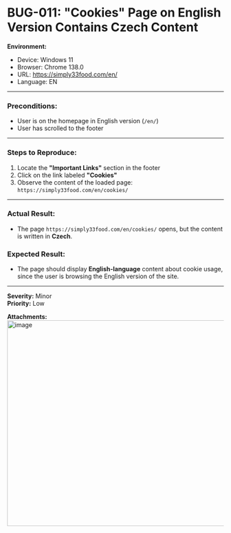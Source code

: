 # BUG-011: "Cookies" Page on English Version Contains Czech Content

**Environment:**
- Device: Windows 11  
- Browser: Chrome 138.0  
- URL: https://simply33food.com/en/  
- Language: EN  

---

### Preconditions:
- User is on the homepage in English version (`/en/`)  
- User has scrolled to the footer

---

### Steps to Reproduce:
1. Locate the **"Important Links"** section in the footer  
2. Click on the link labeled **"Cookies"**  
3. Observe the content of the loaded page: `https://simply33food.com/en/cookies/`

---

### Actual Result:
- The page `https://simply33food.com/en/cookies/` opens, but the content is written in **Czech**.

### Expected Result:
- The page should display **English-language** content about cookie usage, since the user is browsing the English version of the site.

---

**Severity:** Minor  
**Priority:** Low

**Attachments:** <br> <img width="956" height="478" alt="image" src="https://github.com/user-attachments/assets/11a6cfc6-8871-4cb8-aab3-3e697ada4187" />
